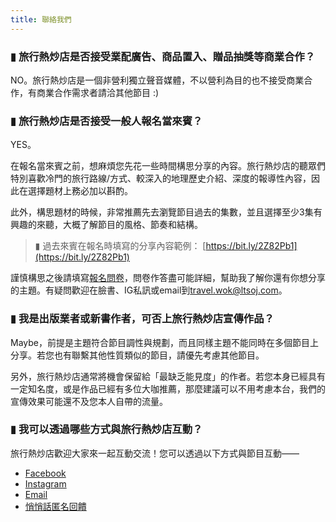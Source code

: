 ```yaml
---
title: 聯絡我們
---
```

### ▮ 旅行熱炒店是否接受業配廣告、商品置入、贈品抽獎等商業合作？

NO。旅行熱炒店是一個非營利獨立聲音媒體，不以營利為目的也不接受商業合作，有商業合作需求者請洽其他節目 :)

### ▮ 旅行熱炒店是否接受一般人報名當來賓？

YES。

在報名當來賓之前，想麻煩您先花一些時間構思分享的內容。旅行熱炒店的聽眾們特別喜歡冷門的旅行路線/方式、較深入的地理歷史介紹、深度的報導性內容，因此在選擇題材上務必加以斟酌。

此外，構思題材的時候，非常推薦先去瀏覽節目過去的集數，並且選擇至少3集有興趣的來聽，大概了解節目的風格、節奏和結構。

> ▮ 過去來賓在報名時填寫的分享內容範例： [https://bit.ly/2Z82Pb1](https://bit.ly/2Z82Pb1)

謹慎構思之後請填寫[報名問卷](https://forms.gle/KCxVMRBRnHxBS3QK7)，問卷作答盡可能詳細，幫助我了解你還有你想分享的主題。有疑問歡迎在臉書、IG私訊或email到[travel.wok@ltsoj.com](mailto:travel.wok@ltsoj.com)。

### ▮ 我是出版業者或新書作者，可否上旅行熱炒店宣傳作品？

Maybe，前提是主題符合節目調性與規劃，而且同樣主題不能同時在多個節目上分享。若您也有聯繫其他性質類似的節目，請優先考慮其他節目。

另外，旅行熱炒店通常將機會保留給「最缺乏能見度」的作者。若您本身已經具有一定知名度，或是作品已經有多位大咖推薦，那麼建議可以不用考慮本台，我們的宣傳效果可能還不及您本人自帶的流量。

### ▮ 我可以透過哪些方式與旅行熱炒店互動？

旅行熱炒店歡迎大家來一起互動交流！您可以透過以下方式與節目互動——

* [Facebook](https://www.facebook.com/travel.wok)
* [Instagram](https://www.instagram.com/travel.wok)
* [Email](mailto:travel.wok@ltsoj.com)
* [悄悄話匿名回饋](https://forms.gle/4v9Xc5PJz4geQp7K7)